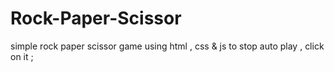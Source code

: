 # Rock-Paper-Scissor
simple rock paper scissor game using html , css &amp; js 
to stop auto play , click on it ;
